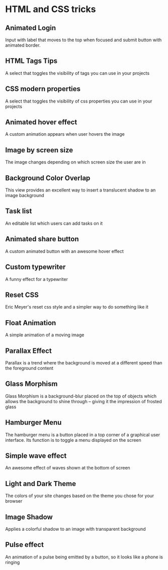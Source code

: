 # HTML and CSS tricks

## Animated Login

Input with label that moves to the top when focused and submit button with animated border.

## HTML Tags Tips

A select that toggles the visibility of tags you can use in your projects

## CSS modern properties

A select that toggles the visibility of css properties you can use in your projects

## Animated hover effect

A custom animation appears when user hovers the image

## Image by screen size

The image changes depending on which screen size the user are in

## Background Color Overlap

This view provides an excellent way to insert a translucent shadow to an image background

## Task list

An editable list which users can add tasks on it

## Animated share button

A custom animated button with an awesome hover effect

## Custom typewriter

A funny effect for a typewriter

## Reset CSS

Eric Meyer's reset css style and a simpler way to do something like it

## Float Animation

A simple animation of a moving image

## Parallax Effect

Parallax is a trend where the background is moved at a different speed than the foreground content

## Glass Morphism

Glass Morphism is a background-blur placed on the top of objects which allows the background to shine through – giving it the impression of frosted glass

## Hamburger Menu

The hamburger menu is a button placed in a top corner of a graphical user interface. Its function is to toggle a menu displayed on the screen

## Simple wave effect

An awesome effect of waves shown at the bottom of screen

## Light and Dark Theme

The colors of your site changes based on the theme you chose for your browser

## Image Shadow

Applies a colorful shadow to an image with transparent background

## Pulse effect

An animation of a pulse being emitted by a button, so it looks like a phone is ringing